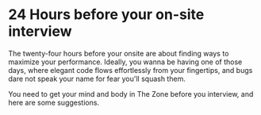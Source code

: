 # 24 Hours before your on-site interview

The twenty-four hours before your onsite are about finding ways to maximize your performance. Ideally, you wanna be 
having one of those days, where elegant code flows effortlessly from your fingertips, and bugs dare not speak your 
name for fear you'll squash them.

You need to get your mind and body in The Zone before you interview, and here are some suggestions.

